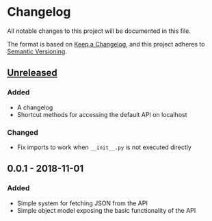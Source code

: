 # Changelog
All notable changes to this project will be documented in this file.

The format is based on [Keep a Changelog](https://keepachangelog.com/en/1.0.0/),
and this project adheres to [Semantic Versioning](https://semver.org/spec/v2.0.0.html).

## [Unreleased]
### Added
- A changelog
- Shortcut methods for accessing the default API on localhost

### Changed
- Fix imports to work when `__init__.py` is not executed directly

## 0.0.1 - 2018-11-01
### Added
- Simple system for fetching JSON from the API
- Simple object model exposing the basic functionality of the API

[Unreleased]: https://github.com/ajedi32/echovr-api/compare/v0.0.1...HEAD
